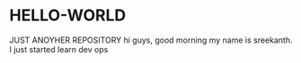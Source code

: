 # HELLO-WORLD
JUST ANOYHER REPOSITORY
hi guys,
good morning my name is sreekanth.
I just started learn dev ops
